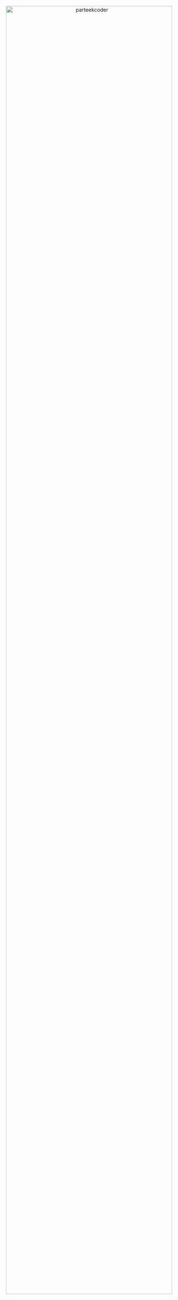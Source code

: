 <p align="center">
    <img src="[https://github-readme-stats.vercel.app/api?username=parteekcoder&show_icons=true&theme=buefy](https://github-readme-stats.vercel.app/api?username=parteekcoder&show_icons=true&theme=buefy&count_private=true)" alt="parteekcoder" width="95%"/>
</p>
